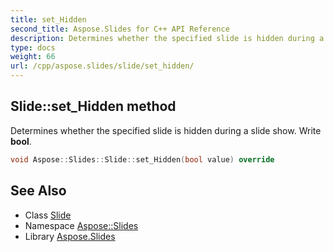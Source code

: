 ```yaml
---
title: set_Hidden
second_title: Aspose.Slides for C++ API Reference
description: Determines whether the specified slide is hidden during a slide show. Write bool.
type: docs
weight: 66
url: /cpp/aspose.slides/slide/set_hidden/
---
```

## Slide::set_Hidden method


Determines whether the specified slide is hidden during a slide show. Write **bool**.

```cpp
void Aspose::Slides::Slide::set_Hidden(bool value) override
```

## See Also

* Class [Slide](../)
* Namespace [Aspose::Slides](../../)
* Library [Aspose.Slides](../../../)

